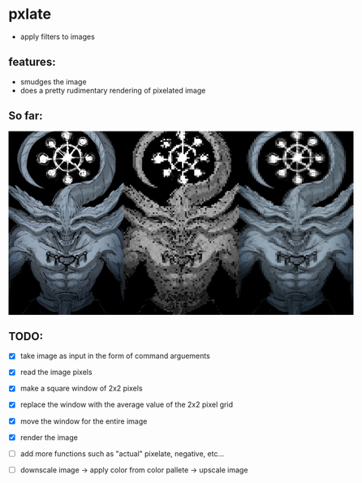 # pxlate
- apply filters to images

## features:
- smudges the image
- does a pretty rudimentary rendering of pixelated image

## So far:
<div style="display: flex; justify-content: space-between;">
    <img src="./mahoraga_test.jpg" alt="test_image" width="45%" />
    <img src="./pxlated.png" alt="pixelated image" width="45%" />
    <img src="./output.png" alt="smudged image" width="45%" />
</div>

## TODO:
- [x] take image as input in the form of command arguements
- [x] read the image pixels
- [x] make a square window of 2x2 pixels
- [x] replace the window with the average value of the 2x2 pixel grid
- [x] move the window for the entire image
- [x] render the image

- [ ]  add more functions such as "actual" pixelate, negative, etc...
- [ ] downscale image -> apply color from color pallete -> upscale image
